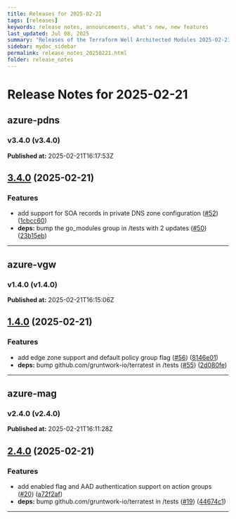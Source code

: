 ```yaml
---
title: Releases for 2025-02-21
tags: [releases]
keywords: release notes, announcements, what's new, new features
last_updated: Jul 08, 2025
summary: "Releases of the Terraform Well Architected Modules 2025-02-21"
sidebar: mydoc_sidebar
permalink: release_notes_20250221.html
folder: release_notes
---
```


# Release Notes for 2025-02-21

## azure-pdns
### v3.4.0 (v3.4.0)
**Published at:** 2025-02-21T16:17:53Z

## [3.4.0](https://github.com/CloudNationHQ/terraform-azure-pdns/compare/v3.3.0...v3.4.0) (2025-02-21)


### Features

* add support for SOA records in private DNS zone configuration ([#52](https://github.com/CloudNationHQ/terraform-azure-pdns/issues/52)) ([1cbcc60](https://github.com/CloudNationHQ/terraform-azure-pdns/commit/1cbcc60b4b111146ce6783e73d0f08e962926992))
* **deps:** bump the go_modules group in /tests with 2 updates ([#50](https://github.com/CloudNationHQ/terraform-azure-pdns/issues/50)) ([23b15eb](https://github.com/CloudNationHQ/terraform-azure-pdns/commit/23b15eb580aab424b7e258c6ef274949c4ca32cb))

---

## azure-vgw
### v1.4.0 (v1.4.0)
**Published at:** 2025-02-21T16:15:06Z

## [1.4.0](https://github.com/CloudNationHQ/terraform-azure-vgw/compare/v1.3.0...v1.4.0) (2025-02-21)


### Features

* add edge zone support and default policy group flag ([#56](https://github.com/CloudNationHQ/terraform-azure-vgw/issues/56)) ([8146e01](https://github.com/CloudNationHQ/terraform-azure-vgw/commit/8146e01958859729fc10cc35e3ffbb1c40d609c4))
* **deps:** bump github.com/gruntwork-io/terratest in /tests ([#55](https://github.com/CloudNationHQ/terraform-azure-vgw/issues/55)) ([2d080fe](https://github.com/CloudNationHQ/terraform-azure-vgw/commit/2d080fedda81b873111beebe5116e2c2e0c940e1))

---

## azure-mag
### v2.4.0 (v2.4.0)
**Published at:** 2025-02-21T16:11:28Z

## [2.4.0](https://github.com/CloudNationHQ/terraform-azure-mag/compare/v2.3.0...v2.4.0) (2025-02-21)


### Features

* add enabled flag and AAD authentication support on action groups ([#20](https://github.com/CloudNationHQ/terraform-azure-mag/issues/20)) ([a72f2af](https://github.com/CloudNationHQ/terraform-azure-mag/commit/a72f2afac1bd94f04435dc5312f03ff6383212fc))
* **deps:** bump github.com/gruntwork-io/terratest in /tests ([#19](https://github.com/CloudNationHQ/terraform-azure-mag/issues/19)) ([44674c1](https://github.com/CloudNationHQ/terraform-azure-mag/commit/44674c18ef7e864da05f218a499d30e257bd1105))

---

